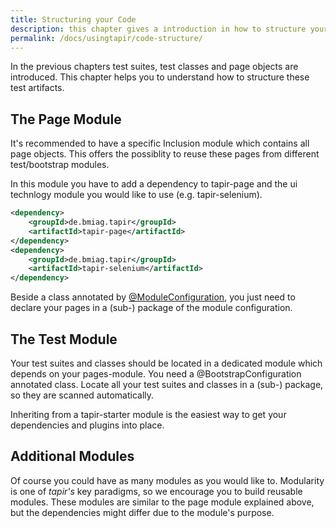 ```yaml
---
title: Structuring your Code
description: this chapter gives a introduction in how to structure your tets code.
permalink: /docs/usingtapir/code-structure/
---
```


In the previous chapters test suites, test classes and page objects are
introduced. This chapter helps you to understand how to structure these
test artifacts.

## The Page Module

It's recommended to have a specific Inclusion module which contains all
page objects. This offers the possiblity to reuse these pages from
different test/bootstrap modules.

In this module you have to add a dependency to tapir-page and the ui
technlogy module you would like to use (e.g. tapir-selenium).

``` xml
<dependency>
    <groupId>de.bmiag.tapir</groupId>
    <artifactId>tapir-page</artifactId>
</dependency>
<dependency>
    <groupId>de.bmiag.tapir</groupId>
    <artifactId>tapir-selenium</artifactId>
</dependency>
```

Beside a class annotated
by [@ModuleConfiguration](https://www.javadoc.io/page/de.bmiag.tapir/tapir/latest/de/bmiag/tapir/bootstrap/annotation/ModuleConfiguration.html),
you just need to declare your pages in a (sub-) package of the module
configuration.

## The Test Module

Your test suites and classes should be located in a dedicated module
which depends on your pages-module. You need a @BootstrapConfiguration
annotated class. Locate all your test suites and classes in a (sub-)
package, so they are scanned automatically.

Inheriting from a tapir-starter module is the easiest way to get your
dependencies and plugins into place.

## Additional Modules

Of course you could have as many modules as you would like to.
Modularity is one of <i>tapir's</i> key paradigms, so we encourage you to build
reusable modules. These modules are similar to the page module explained
above, but the dependencies might differ due to the module's purpose.
